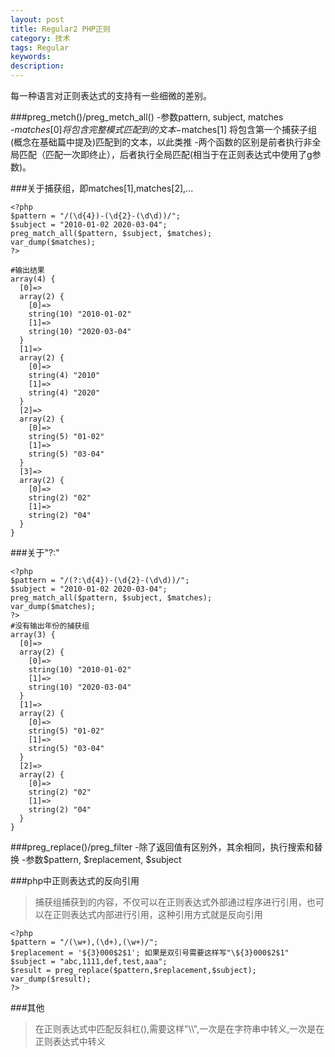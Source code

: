 ```yaml
---
layout: post
title: Regular2 PHP正则
category: 技术
tags: Regular
keywords: 
description: 
---
```

每一种语言对正则表达式的支持有一些细微的差别。

###preg_metch()/preg_metch_all()
-参数pattern, subject, matches		
-$matches[0] 将包含完整模式匹配到的文本
-$matches[1] 将包含第一个捕获子组(概念在基础篇中提及)匹配到的文本，以此类推
-两个函数的区别是前者执行非全局匹配（匹配一次即终止），后者执行全局匹配(相当于在正则表达式中使用了g参数)。		

###关于捕获组，即matches[1],matches[2],...
```
<?php
$pattern = "/(\d{4})-(\d{2}-(\d\d))/";
$subject = "2010-01-02 2020-03-04";
preg_match_all($pattern, $subject, $matches);
var_dump($matches);
?>

#输出结果
array(4) {
  [0]=>
  array(2) {
    [0]=>
    string(10) "2010-01-02"
    [1]=>
    string(10) "2020-03-04"
  }
  [1]=>
  array(2) {
    [0]=>
    string(4) "2010"
    [1]=>
    string(4) "2020"
  }
  [2]=>
  array(2) {
    [0]=>
    string(5) "01-02"
    [1]=>
    string(5) "03-04"
  }
  [3]=>
  array(2) {
    [0]=>
    string(2) "02"
    [1]=>
    string(2) "04"
  }
}
```

###关于"?:"
```
<?php
$pattern = "/(?:\d{4})-(\d{2}-(\d\d))/";
$subject = "2010-01-02 2020-03-04";
preg_match_all($pattern, $subject, $matches);
var_dump($matches);
?>
#没有输出年份的捕获组
array(3) {
  [0]=>
  array(2) {
    [0]=>
    string(10) "2010-01-02"
    [1]=>
    string(10) "2020-03-04"
  }
  [1]=>
  array(2) {
    [0]=>
    string(5) "01-02"
    [1]=>
    string(5) "03-04"
  }
  [2]=>
  array(2) {
    [0]=>
    string(2) "02"
    [1]=>
    string(2) "04"
  }
}
```

###preg_replace()/preg_filter
-除了返回值有区别外，其余相同，执行搜索和替换
-参数$pattern, $replacement, $subject

###php中正则表达式的反向引用
>捕获组捕获到的内容，不仅可以在正则表达式外部通过程序进行引用，也可以在正则表达式内部进行引用，这种引用方式就是反向引用
```
<?php
$pattern = "/(\w+),(\d+),(\w+)/";
$replacement = '${3}000$2$1'; 如果是双引号需要这样写"\${3}000$2$1"
$subject = "abc,1111,def,test,aaa";
$result = preg_replace($pattern,$replacement,$subject);
var_dump($result);
?>
```

###其他
>在正则表达式中匹配反斜杠(\),需要这样"\\\\",一次是在字符串中转义,一次是在正则表达式中转义
